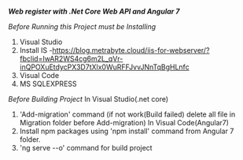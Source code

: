 ***Web register with .Net Core Web API and Angular 7***

*Before Running this Project must be Installing*

  1. Visual Studio
  2. Install IS
    -https://blog.metrabyte.cloud/iis-for-webserver/?fbclid=IwAR2WS4cg6m2L_qVr-inQPOXuEtdycPX3D7tXlx0WuRFFJvvJNnTqBgHLnfc
  3. Visual Code 
  4. MS SQLEXPRESS

*Before Building Project*
In Visual Studio(.net core)
  1. 'Add-migration' command (if not work(Build failed) delete all file in Migration folder before Add-migration)
In Visual Code(Angular7)
  1. Install npm packages using 'npm install' command from Angular 7 folder.
  2. 'ng serve --o' command for build project
